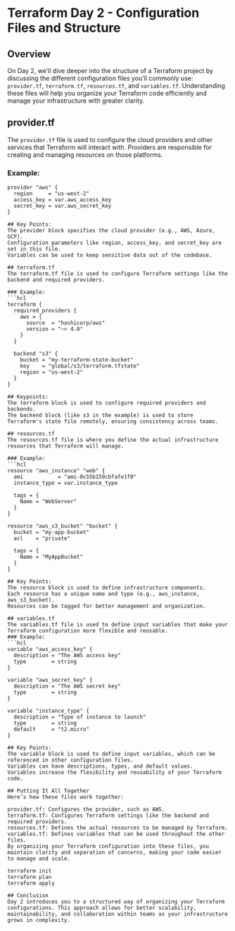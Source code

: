 # Terraform Day 2 - Configuration Files and Structure

## Overview
On Day 2, we'll dive deeper into the structure of a Terraform project by discussing the different configuration files you'll commonly use: `provider.tf`, `terraform.tf`, `resources.tf`, and `variables.tf`. Understanding these files will help you organize your Terraform code efficiently and manage your infrastructure with greater clarity.

## provider.tf
The `provider.tf` file is used to configure the cloud providers and other services that Terraform will interact with. Providers are responsible for creating and managing resources on those platforms.

### Example:
```hcl
provider "aws" {
  region     = "us-west-2"
  access_key = var.aws_access_key
  secret_key = var.aws_secret_key
}

## Key Points:
The provider block specifies the cloud provider (e.g., AWS, Azure, GCP).
Configuration parameters like region, access_key, and secret_key are set in this file.
Variables can be used to keep sensitive data out of the codebase.

## terraform.tf
The terraform.tf file is used to configure Terraform settings like the backend and required providers.

### Example:
```hcl
terraform {
  required_providers {
    aws = {
      source  = "hashicorp/aws"
      version = "~> 4.0"
    }
  }
  
  backend "s3" {
    bucket = "my-terraform-state-bucket"
    key    = "global/s3/terraform.tfstate"
    region = "us-west-2"
  }
}

## Keypoints:
The terraform block is used to configure required providers and backends.
The backend block (like s3 in the example) is used to store Terraform's state file remotely, ensuring consistency across teams.

## resources.tf
The resources.tf file is where you define the actual infrastructure resources that Terraform will manage.

### Example:
```hcl
resource "aws_instance" "web" {
  ami           = "ami-0c55b159cbfafe1f0"
  instance_type = var.instance_type
  
  tags = {
    Name = "WebServer"
  }
}

resource "aws_s3_bucket" "bucket" {
  bucket = "my-app-bucket"
  acl    = "private"
  
  tags = {
    Name = "MyAppBucket"
  }
}

## Key Points:
The resource block is used to define infrastructure components.
Each resource has a unique name and type (e.g., aws_instance, aws_s3_bucket).
Resources can be tagged for better management and organization.

## variables.tf
The variables.tf file is used to define input variables that make your Terraform configuration more flexible and reusable.
### Example:
```hcl
variable "aws_access_key" {
  description = "The AWS access key"
  type        = string
}

variable "aws_secret_key" {
  description = "The AWS secret key"
  type        = string
}

variable "instance_type" {
  description = "Type of instance to launch"
  type        = string
  default     = "t2.micro"
}

## Key Points:
The variable block is used to define input variables, which can be referenced in other configuration files.
Variables can have descriptions, types, and default values.
Variables increase the flexibility and reusability of your Terraform code.

## Putting It All Together
Here’s how these files work together:

provider.tf: Configures the provider, such as AWS.
terraform.tf: Configures Terraform settings like the backend and required providers.
resources.tf: Defines the actual resources to be managed by Terraform.
variables.tf: Defines variables that can be used throughout the other files.
By organizing your Terraform configuration into these files, you maintain clarity and separation of concerns, making your code easier to manage and scale.

terraform init
terraform plan
terraform apply

## Conclusion
Day 2 introduces you to a structured way of organizing your Terraform configurations. This approach allows for better scalability, maintainability, and collaboration within teams as your infrastructure grows in complexity.

